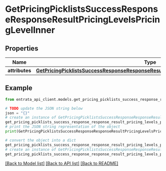 # GetPricingPicklistsSuccessResponseResponseResultPricingLevelsPricingLevelInner


## Properties

Name | Type | Description | Notes
------------ | ------------- | ------------- | -------------
**attributes** | [**GetPricingPicklistsSuccessResponseResponseResultPricingLevelsPricingLevelInnerAttributes**](GetPricingPicklistsSuccessResponseResponseResultPricingLevelsPricingLevelInnerAttributes.md) |  | 

## Example

```python
from entrata_api_client.models.get_pricing_picklists_success_response_response_result_pricing_levels_pricing_level_inner import GetPricingPicklistsSuccessResponseResponseResultPricingLevelsPricingLevelInner

# TODO update the JSON string below
json = "{}"
# create an instance of GetPricingPicklistsSuccessResponseResponseResultPricingLevelsPricingLevelInner from a JSON string
get_pricing_picklists_success_response_response_result_pricing_levels_pricing_level_inner_instance = GetPricingPicklistsSuccessResponseResponseResultPricingLevelsPricingLevelInner.from_json(json)
# print the JSON string representation of the object
print(GetPricingPicklistsSuccessResponseResponseResultPricingLevelsPricingLevelInner.to_json())

# convert the object into a dict
get_pricing_picklists_success_response_response_result_pricing_levels_pricing_level_inner_dict = get_pricing_picklists_success_response_response_result_pricing_levels_pricing_level_inner_instance.to_dict()
# create an instance of GetPricingPicklistsSuccessResponseResponseResultPricingLevelsPricingLevelInner from a dict
get_pricing_picklists_success_response_response_result_pricing_levels_pricing_level_inner_from_dict = GetPricingPicklistsSuccessResponseResponseResultPricingLevelsPricingLevelInner.from_dict(get_pricing_picklists_success_response_response_result_pricing_levels_pricing_level_inner_dict)
```
[[Back to Model list]](../README.md#documentation-for-models) [[Back to API list]](../README.md#documentation-for-api-endpoints) [[Back to README]](../README.md)


